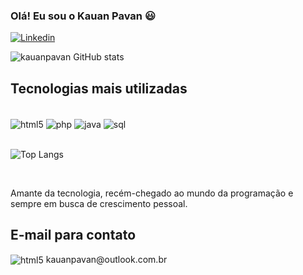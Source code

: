 
### Olá! Eu sou o Kauan Pavan 😃

[![Linkedin](https://img.shields.io/badge/LinkedIn-0077B5?style=for-the-badge&logo=linkedin&logoColor=white)](https://www.linkedin.com/in/kauan-pavan-de-farias-992aa3213/)

![kauanpavan GitHub stats](https://github-readme-stats.vercel.app/api?username=kauanpavan&show_icons=true&theme=radical)

## Tecnologias mais utilizadas

<div style="display: inline_block">
<br>
<img align="center" alt ="html5" src="https://img.shields.io/badge/HTML-239120?style=for-the-badge&logo=html5&logoColor=white">
<img align="center" alt ="php" src="https://img.shields.io/badge/PHP-777BB4?style=for-the-badge&logo=php&logoColor=white">
<img align="center" alt ="java" src="https://img.shields.io/badge/Java-ED8B00?style=for-the-badge&logo=openjdk&logoColor=white">
<img align="center" alt ="sql" src="https://img.shields.io/badge/MySQL-00000F?style=for-the-badge&logo=mysql&logoColor=white">

</div>
<br>

![Top Langs](https://github-readme-stats.vercel.app/api/top-langs/?username=kauanpavan&hide_progress=true)

<br>

Amante da tecnologia, recém-chegado ao mundo da programação e sempre em busca de crescimento pessoal.


## E-mail para contato
<div style="display: inline_block">
<img align="center" alt ="html5" src="https://img.shields.io/badge/Microsoft_Outlook-0078D4?style=for-the-badge&logo=microsoft-outlook&logoColor=white">
kauanpavan@outlook.com.br
</div>

